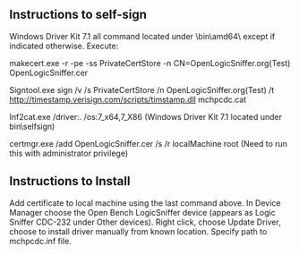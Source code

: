 Instructions to self-sign
-------------------------

Windows Driver Kit 7.1 all command located under \bin\amd64\ except if indicated otherwise. Execute:

makecert.exe -r -pe -ss PrivateCertStore -n CN=OpenLogicSniffer.org(Test) OpenLogicSniffer.cer

Signtool.exe sign /v /s PrivateCertStore /n OpenLogicSniffer.org(Test) /t http://timestamp.verisign.com/scripts/timstamp.dll mchpcdc.cat

Inf2cat.exe /driver:. /os:7_x64,7_X86
(Windows Driver Kit 7.1 located under bin\selfsign\)

certmgr.exe /add OpenLogicSniffer.cer /s /r localMachine root
(Need to run this with administrator privilege)


Instructions to Install
-----------------------

Add certificate to local machine using the last command above. In Device Manager choose the Open Bench LogicSniffer device (appears as Logic Sniffer CDC-232 under Other devices). Right click, choose Update Driver, choose to install driver manually from known location. Specify path to mchpcdc.inf file.   
